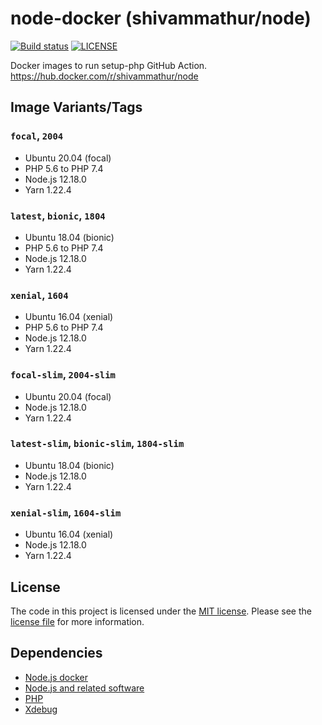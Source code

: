 # node-docker (shivammathur/node)

<a href="https://github.com/shivammathur/node-docker" title="Docker images to run setup-php GitHub Action"><img alt="Build status" src="https://github.com/shivammathur/node-docker/workflows/Build/badge.svg"></a>
<a href="https://github.com/shivammathur/node-docker/blob/master/LICENSE" title="license"><img alt="LICENSE" src="https://img.shields.io/badge/license-MIT-428f7e.svg"></a>

Docker images to run setup-php GitHub Action.
https://hub.docker.com/r/shivammathur/node

## Image Variants/Tags

### `focal`, `2004`

- Ubuntu 20.04 (focal)
- PHP 5.6 to PHP 7.4
- Node.js 12.18.0
- Yarn 1.22.4

### `latest`, `bionic`, `1804`

- Ubuntu 18.04 (bionic)
- PHP 5.6 to PHP 7.4
- Node.js 12.18.0
- Yarn 1.22.4

### `xenial`, `1604`

- Ubuntu 16.04 (xenial)
- PHP 5.6 to PHP 7.4
- Node.js 12.18.0
- Yarn 1.22.4

### `focal-slim`, `2004-slim`

- Ubuntu 20.04 (focal)
- Node.js 12.18.0
- Yarn 1.22.4

### `latest-slim`, `bionic-slim`, `1804-slim`

- Ubuntu 18.04 (bionic)
- Node.js 12.18.0
- Yarn 1.22.4

### `xenial-slim`, `1604-slim`

- Ubuntu 16.04 (xenial)
- Node.js 12.18.0
- Yarn 1.22.4


## License

The code in this project is licensed under the [MIT license](http://choosealicense.com/licenses/mit/).
Please see the [license file](LICENSE) for more information.

## Dependencies
- [Node.js docker](https://github.com/nodejs/docker-node/blob/master/LICENSE)
- [Node.js and related software](https://github.com/nodejs/node/blob/master/LICENSE)
- [PHP](https://github.com/php/php-src/blob/master/LICENSE)
- [Xdebug](https://github.com/xdebug/xdebug/blob/master/LICENSE)